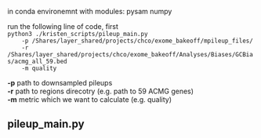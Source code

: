 in conda environemnt with modules:
pysam
numpy

run the following line of code, first <br>
`python3 ./kristen_scripts/pileup_main.py`<br>
  `    -p /Shares/layer_shared/projects/chco/exome_bakeoff/mpileup_files/`<br>
  `    -r /Shares/layer_shared/projects/chco/exome_bakeoff/Analyses/Biases/GCBias/acmg_all_59.bed`<br>
  `    -m quality`<br>

**-p** path to downsampled pileups<br>
**-r** path to regions direcotry (e.g. path to 59 ACMG genes)<br>
**-m** metric which we want to calculate (e.g. quality)<br>

## pileup_main.py



